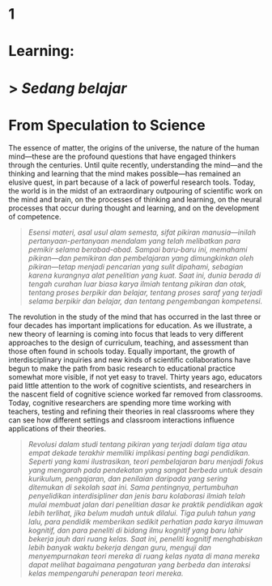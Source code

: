 # __1__
# __Learning:__
# __> *Sedang belajar*__

# __From Speculation to Science__

The essence of matter, the origins of the universe, the nature of the human mind—these are the profound questions that have engaged thinkers through the centuries. Until quite recently, understanding the mind—and the thinking and learning that the mind makes possible—has remained an elusive quest, in part because of a lack of powerful research tools. Today, the world is in the midst of an extraordinary outpouring of scientific work on the mind and brain, on the processes of thinking and learning, on the neural processes that occur during thought and learning, and on the development of competence.

 > *Esensi materi, asal usul alam semesta, sifat pikiran manusia—inilah pertanyaan-pertanyaan mendalam yang telah melibatkan para pemikir selama berabad-abad. Sampai baru-baru ini, memahami pikiran—dan pemikiran dan pembelajaran yang dimungkinkan oleh pikiran—tetap menjadi pencarian yang sulit dipahami, sebagian karena kurangnya alat penelitian yang kuat. Saat ini, dunia berada di tengah curahan luar biasa karya ilmiah tentang pikiran dan otak, tentang proses berpikir dan belajar, tentang proses saraf yang terjadi selama berpikir dan belajar, dan tentang pengembangan kompetensi.*

The revolution in the study of the mind that has occurred in the last three or four decades has important implications for education. As we illustrate, a new theory of learning is coming into focus that leads to very different approaches to the design of curriculum, teaching, and assessment than those often found in schools today. Equally important, the growth of interdisciplinary inquiries and new kinds of scientific collaborations have begun to make the path from basic research to educational practice somewhat more visible, if not yet easy to travel. Thirty years ago, educators paid little attention to the work of cognitive scientists, and researchers in the nascent field of cognitive science worked far removed from classrooms. Today, cognitive researchers are spending more time working with teachers, testing and refining their theories in real classrooms where they can see how different settings and classroom interactions influence applications of their theories.

> *Revolusi dalam studi tentang pikiran yang terjadi dalam tiga atau empat dekade terakhir memiliki implikasi penting bagi pendidikan. Seperti yang kami ilustrasikan, teori pembelajaran baru menjadi fokus yang mengarah pada pendekatan yang sangat berbeda untuk desain kurikulum, pengajaran, dan penilaian daripada yang sering ditemukan di sekolah saat ini. Sama pentingnya, pertumbuhan penyelidikan interdisipliner dan jenis baru kolaborasi ilmiah telah mulai membuat jalan dari penelitian dasar ke praktik pendidikan agak lebih terlihat, jika belum mudah untuk dilalui. Tiga puluh tahun yang lalu, para pendidik memberikan sedikit perhatian pada karya ilmuwan kognitif, dan para peneliti di bidang ilmu kognitif yang baru lahir bekerja jauh dari ruang kelas. Saat ini, peneliti kognitif menghabiskan lebih banyak waktu bekerja dengan guru, menguji dan menyempurnakan teori mereka di ruang kelas nyata di mana mereka dapat melihat bagaimana pengaturan yang berbeda dan interaksi kelas mempengaruhi penerapan teori mereka.*

